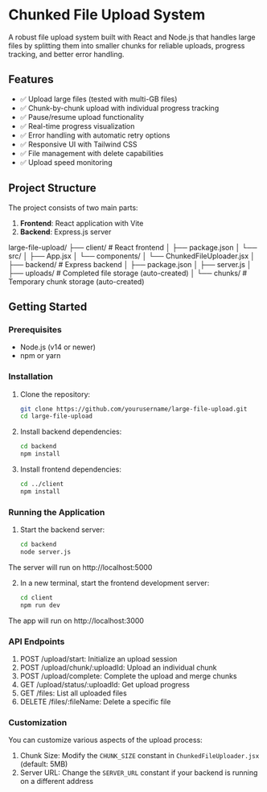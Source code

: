 # Chunked File Upload System

A robust file upload system built with React and Node.js that handles large files by splitting them into smaller chunks for reliable uploads, progress tracking, and better error handling.

## Features

- ✅ Upload large files (tested with multi-GB files)
- ✅ Chunk-by-chunk upload with individual progress tracking
- ✅ Pause/resume upload functionality
- ✅ Real-time progress visualization
- ✅ Error handling with automatic retry options
- ✅ Responsive UI with Tailwind CSS
- ✅ File management with delete capabilities
- ✅ Upload speed monitoring

## Project Structure

The project consists of two main parts:

1. **Frontend**: React application with Vite
2. **Backend**: Express.js server

large-file-upload/
├── client/ # React frontend
│ ├── package.json
│ └── src/
│ ├── App.jsx
│ └── components/
│ └── ChunkedFileUploader.jsx
│
├── backend/ # Express backend
│ ├── package.json
│ ├── server.js
│ ├── uploads/ # Completed file storage (auto-created)
│ └── chunks/ # Temporary chunk storage (auto-created)

## Getting Started

### Prerequisites

- Node.js (v14 or newer)
- npm or yarn

### Installation

1. Clone the repository:
   ```bash
   git clone https://github.com/yourusername/large-file-upload.git
   cd large-file-upload

2. Install backend dependencies:
   ```bash
   cd backend
   npm install   

3. Install frontend dependencies:
   ```bash
   cd ../client
   npm install 

### Running the Application
1. Start the backend server:
   ```bash
   cd backend
   node server.js
The server will run on http://localhost:5000

2. In a new terminal, start the frontend development server:
   ```bash
   cd client
   npm run dev
The app will run on http://localhost:3000

### API Endpoints

1. POST /upload/start: Initialize an upload session
1. POST /upload/chunk/:uploadId: Upload an individual chunk
1. POST /upload/complete: Complete the upload and merge chunks
1. GET /upload/status/:uploadId: Get upload progress
1. GET /files: List all uploaded files
1. DELETE /files/:fileName: Delete a specific file

### Customization

You can customize various aspects of the upload process:

1. Chunk Size: Modify the `CHUNK_SIZE` constant in `ChunkedFileUploader.jsx` (default: 5MB)
1. Server URL: Change the `SERVER_URL` constant if your backend is running on a different address




   


